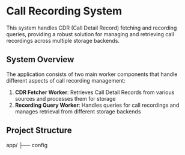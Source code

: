 # Call Recording System

This system handles CDR (Call Detail Record) fetching and recording queries, providing a robust solution for managing and retrieving call recordings across multiple storage backends.

## System Overview

The application consists of two main worker components that handle different aspects of call recording management:

1. **CDR Fetcher Worker**: Retrieves Call Detail Records from various sources and processes them for storage
2. **Recording Query Worker**: Handles queries for call recordings and manages retrieval from different storage backends

## Project Structure

app/
├── config